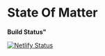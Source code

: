 # State Of Matter

**Build Status"**

[![Netlify Status](https://api.netlify.com/api/v1/badges/d284cd56-d464-4c88-8df0-5a3b39c1cba1/deploy-status)](https://app.netlify.com/sites/state-of-matter-gatsby/deploys)